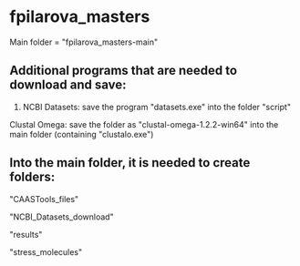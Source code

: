# fpilarova_masters
Main folder = "fpilarova_masters-main"
## Additional programs that are needed to download and save: 
1. NCBI Datasets: save the program "datasets.exe" into the folder "script" 

Clustal Omega: save the folder as "clustal-omega-1.2.2-win64" into the main folder (containing "clustalo.exe")
## Into the main folder, it is needed to create folders: 
"CAASTools_files" 

"NCBI_Datasets_download"

"results"

"stress_molecules"
